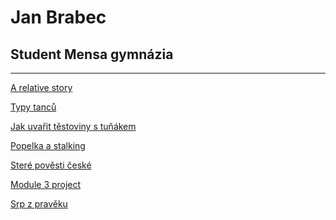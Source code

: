 # Jan Brabec
## Student Mensa gymnázia

-----

<!-- ## [F3rt1l1z3r (můj obec)](#f3rt1l1z3r) -->

<div class="index-articles">

[A relative story](#937452)

[Typy tanců](#654975)

[Jak uvařit těstoviny s tuňákem](#824068)

[Popelka a stalking](#98849)

[Steré pověsti české](#104544)

[Module 3 project](#190766)

[Srp z pravěku](#755309)

</div>